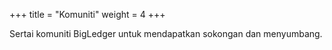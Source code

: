 +++
title = "Komuniti"
weight = 4
+++

Sertai komuniti BigLedger untuk mendapatkan sokongan dan menyumbang.